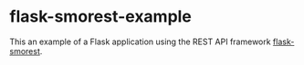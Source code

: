 # flask-smorest-example

This an example of a Flask application using the REST API framework [flask-smorest](https://github.com/marshmallow-code/flask-smorest).
